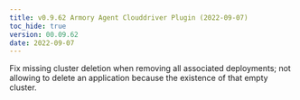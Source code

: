 ```yaml
---
title: v0.9.62 Armory Agent Clouddriver Plugin (2022-09-07)
toc_hide: true
version: 00.09.62
date: 2022-09-07
---
```


Fix missing cluster deletion when removing all associated deployments; not allowing to delete an application because the existence of that empty cluster.
